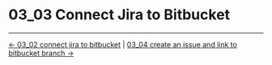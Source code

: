 # 03_03 Connect Jira to Bitbucket
<!-- FooterStart -->
---
[← 03_02 connect jira to bitbucket](../03_02_connect_jira_to_bitbucket/README.md) | [03_04 create an issue and link to bitbucket branch →](../03_04_create_an_issue_and_link_to_bitbucket_branch/README.md)
<!-- FooterEnd -->
